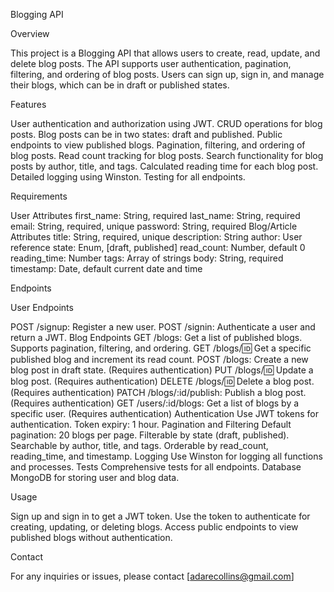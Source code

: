 Blogging API

Overview

This project is a Blogging API that allows users to create, read, update, and delete blog posts. The API supports user authentication, pagination, filtering, and ordering of blog posts. Users can sign up, sign in, and manage their blogs, which can be in draft or published states.

Features

User authentication and authorization using JWT.
CRUD operations for blog posts.
Blog posts can be in two states: draft and published.
Public endpoints to view published blogs.
Pagination, filtering, and ordering of blog posts.
Read count tracking for blog posts.
Search functionality for blog posts by author, title, and tags.
Calculated reading time for each blog post.
Detailed logging using Winston.
Testing for all endpoints.

Requirements

User Attributes
first_name: String, required
last_name: String, required
email: String, required, unique
password: String, required
Blog/Article Attributes
title: String, required, unique
description: String
author: User reference
state: Enum, [draft, published]
read_count: Number, default 0
reading_time: Number
tags: Array of strings
body: String, required
timestamp: Date, default current date and time

Endpoints

User Endpoints

POST /signup: Register a new user.
POST /signin: Authenticate a user and return a JWT.
Blog Endpoints
GET /blogs: Get a list of published blogs. Supports pagination, filtering, and ordering.
GET /blogs/:id: Get a specific published blog and increment its read count.
POST /blogs: Create a new blog post in draft state. (Requires authentication)
PUT /blogs/:id: Update a blog post. (Requires authentication)
DELETE /blogs/:id: Delete a blog post. (Requires authentication)
PATCH /blogs/:id/publish: Publish a blog post. (Requires authentication)
GET /users/:id/blogs: Get a list of blogs by a specific user. (Requires authentication)
Authentication
Use JWT tokens for authentication.
Token expiry: 1 hour.
Pagination and Filtering
Default pagination: 20 blogs per page.
Filterable by state (draft, published).
Searchable by author, title, and tags.
Orderable by read_count, reading_time, and timestamp.
Logging
Use Winston for logging all functions and processes.
Tests
Comprehensive tests for all endpoints.
Database
MongoDB for storing user and blog data.


Usage

Sign up and sign in to get a JWT token.
Use the token to authenticate for creating, updating, or deleting blogs.
Access public endpoints to view published blogs without authentication.


Contact

For any inquiries or issues, please contact [adarecollins@gmail.com]
